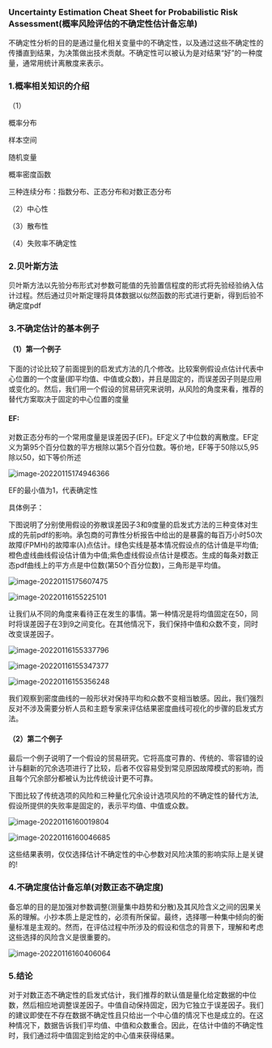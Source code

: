 ### Uncertainty Estimation Cheat Sheet for Probabilistic Risk Assessment(概率风险评估的不确定性估计备忘单)

不确定性分析的目的是通过量化相关变量中的不确定性，以及通过这些不确定性的传播直到结果，为决策做出技术贡献。不确定性可以被认为是对结果“好”的一种度量，通常用统计离散度来表示。

### 1.概率相关知识的介绍

（1）

概率分布

样本空间

随机变量

概率密度函数

三种连续分布：指数分布、正态分布和对数正态分布

（2）中心性

（3）散布性

（4）失败率不确定性

### 2.贝叶斯方法

贝叶斯方法以先验分布形式对参数可能值的先验置信程度的形式将先验经验纳入估计过程。然后通过贝叶斯定理将具体数据以似然函数的形式进行更新，得到后验不确定度pdf

### 3.不确定估计的基本例子

#### （1）第一个例子

下面的讨论比较了前面提到的启发式方法的几个修改。比较案例假设点估计代表中心位置的一个度量(即平均值、中值或众数)，并且是固定的，而误差因子则是应用或变化的。然后，我们用一个假设的贸易研究来说明，从风险的角度来看，推荐的替代方案取决于固定的中心位置的度量

#### EF:

对数正态分布的一个常用度量是误差因子(EF)。EF定义了中位数的离散度。EF定义为第95个百分位数的平方根除以第5个百分位数。等价地，EF等于50除以5,95除以50，如下等价所述

![image-20220115174946366](概率风险评估的不确定性估计备忘单.assets/image-20220115174946366.png)

EF的最小值为1，代表确定性



具体例子：

下图说明了分别使用假设的弥散误差因子3和9度量的启发式方法的三种变体对生成的先前pdf的影响。承包商的可靠性分析报告中给出的是暴露的每百万小时50次故障(FPMH)的故障率(λ)点估计。绿色实线是基本情况假设点的估计值是平均值;橙色虚线曲线假设估计值为中值;紫色虚线假设点估计是模态。生成的每条对数正态pdf曲线上的平方点是中位数(第50个百分位数)，三角形是平均值。

![image-20220115175607475](概率风险评估的不确定性估计备忘单.assets/image-20220115175607475.png)

![image-20220116155225101](概率风险评估的不确定性估计备忘单.assets/image-20220116155225101.png)

让我们从不同的角度来看待正在发生的事情。第一种情况是将均值固定在50，同时将误差因子在3到9之间变化。在其他情况下，我们保持中值和众数不变，同时改变误差因子。

![image-20220116155337796](概率风险评估的不确定性估计备忘单.assets/image-20220116155337796.png)

![image-20220116155347377](概率风险评估的不确定性估计备忘单.assets/image-20220116155347377.png)

![image-20220116155356248](概率风险评估的不确定性估计备忘单.assets/image-20220116155356248.png)

我们观察到密度曲线的一般形状对保持平均和众数不变相当敏感。因此，我们强烈反对不涉及需要分析人员和主题专家来评估结果密度曲线可视化的步骤的启发式方法。

#### （2）第二个例子

最后一个例子说明了一个假设的贸易研究。它将高度可靠的、传统的、零容错的设计与翻新的冗余选项进行了比较，后者不仅容易受到常见原因故障模式的影响，而且每个冗余部分都被认为比传统设计更不可靠。

下图比较了传统选项的风险和三种量化冗余设计选项风险的不确定性的替代方法,假设所提供的失败率是固定的，表示平均值、中值或众数。

![image-20220116160019804](概率风险评估的不确定性估计备忘单.assets/image-20220116160019804.png)

![image-20220116160046685](概率风险评估的不确定性估计备忘单.assets/image-20220116160046685.png)

这些结果表明，仅仅选择估计不确定性的中心参数对风险决策的影响实际上是关键的!

### 4.不确定度估计备忘单(对数正态不确定度)

备忘单的目的是加强对参数调整(测量集中趋势和分散)及其风险含义之间的因果关系的理解。小抄本质上是定性的，必须有所保留。最终，选择哪一种集中倾向的衡量标准是主观的。然而，在评估过程中所涉及的假设和信念的背景下，理解和考虑这些选择的风险含义是很重要的。

![image-20220116160406064](概率风险评估的不确定性估计备忘单.assets/image-20220116160406064.png)

### 5.结论

对于对数正态不确定性的启发式估计，我们推荐的默认值是量化给定数据的中位数，然后相应地调整误差因子。中值自动保持固定，因为它独立于误差因子。我们的建议即使在不存在数据不确定性且只给出一个中心值的情况下也是成立的。在这种情况下，数据告诉我们平均值、中值和众数重合。因此，在估计中值的不确定性时，我们通过将中值固定到给定的中心值来获得结果。

